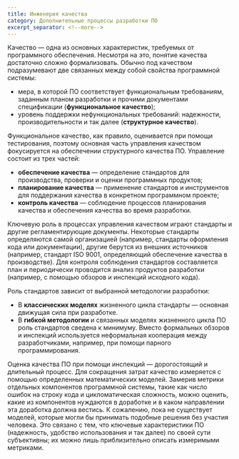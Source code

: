 ```yaml
---
title: Инженерия качества
category: Дополнительные процессы разработки ПО
excerpt_separator: <!--more-->
---
```


Качество — одна из основных характеристик, требуемых от программного обеспечения. 
Несмотря на это, понятие качества достаточно сложно формализовать. Обычно под качеством подразумевают 
две связанных между собой свойства программной системы:

  * мера, в которой ПО соответствует функциональным требованиям, заданным планом разработки 
    и прочими документами спецификации (**функциональное качество**);
  * уровень поддержки нефункциональных требований: надежности, производительности и так далее 
    (**структурное качество**).

<!--more-->

Функциональное качество, как правило, оценивается при помощи тестирования, поэтому основная часть управления 
качеством фокусируется на обеспечении структурного качества ПО. Управление состоит из трех частей:

  * **обеспечение качества** — определение стандартов для производства, проверки и оценки программных продуктов;
  * **планирование качества** — применение стандартов и инструментов для поддержания качества в конкретном программном проекте;
  * **контроль качества** — соблюдение процессов планирования качества и обеспечения качества во время разработки.

Ключевую роль в процессах управления качеством играют стандарты и другие регламентирующие документы. 
Некоторые стандарты определяются самой организацией (например, стандарты оформления кода или документации), 
другие берутся из внешних источников (например, стандарт ISO 9001, определяющий обеспечение качества в производстве). 
Для контроля соблюдения стандартов составляется план и периодически проводится анализ продуктов разработки 
(например, с помощью обзоров и инспекций исходного кода).

Роль стандартов зависит от выбранной методологии разработки:

  * В **классических моделях** жизненного цикла стандарты — основная движущая сила при разработке.
  * В **гибкой методологии** и связанных моделях жизненного цикла ПО роль стандартов сведена к минимуму. 
    Вместо формальных обзоров и инспекций используется неформальная кооперация между разработчиками, 
    например, при помощи парного программирования.

Оценка качества ПО при помощи инспекций — дорогостоящий и длительный процесс. Для сокращения затрат 
качество измеряется с помощью определенных математических моделей. Замерив метрики отдельных компонентов программной системы, 
такие как число ошибок на строку кода и цикломатическая сложность, можно оценить, какие из компонентов нуждаются в доработке 
и в каком направлении эта доработка должна вестись. К сожалению, пока не существует моделей, которые могли бы принимать 
подобные решения без участия человека. Это связано с тем, что ключевые характеристики ПО (надежность, удобство использования 
и так далее) по своей сути субъективны; их можно лишь приблизительно описать измеримыми метриками.

